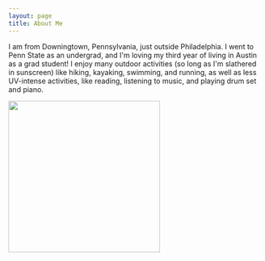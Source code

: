 ```yaml
---
layout: page
title: About Me
---
```


I am from Downingtown, Pennsylvania, just outside Philadelphia. I went to Penn State as an undergrad, and I'm loving my third year of living in Austin as a grad student! I enjoy many outdoor activities (so long as I'm slathered in sunscreen) like hiking, kayaking, swimming, and running, as well as less UV-intense activities, like reading, listening to music, and playing drum set and piano.  


<img src="../assets/img/full_portrait.jpg" class="center" width="300"  />

